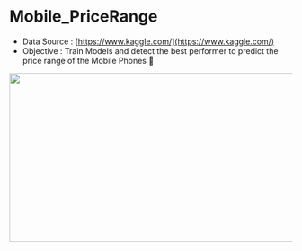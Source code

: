# Mobile_PriceRange

- Data Source : [https://www.kaggle.com/](https://www.kaggle.com/)
- Objective : Train Models and detect the best performer to predict the price range of the Mobile Phones 📱

<div align="center">
  <img src="https://github.com/vanzei/Mobile_PriceRange/blob/main/images/models.png" width="600" height="300"/>
</div>

